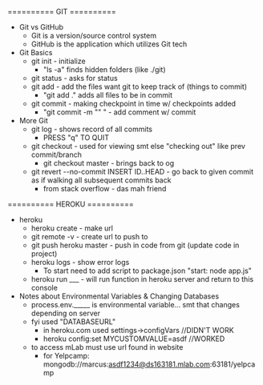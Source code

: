 ========== GIT ==========
* Git vs GitHub
    * Git is a version/source control system 
    * GitHub is the application which utilizes Git tech
* Git Basics
    * git init - initialize
        * "ls -a" finds hidden folders (like ./git)
    * git status - asks for status
    * git add - add the files want git to keep track of (things to commit)
        * "git add ." adds all files to be in commit
    * git commit - making checkpoint in time w/ checkpoints added
        * "git commit -m ""  " - add comment w/ commit
* More Git
    * git log - shows record of all commits
        * PRESS "q" TO QUIT
    * git checkout - used for viewing smt else "checking out" like prev commit/branch
        * git checkout master - brings back to og
    * git revert --no-commit INSERT ID..HEAD - go back to given commit as if walking all subsequent commits back 
        * from stack overflow - das mah friend

========== HEROKU ==========
* heroku
    * heroku create - make url 
    * git remote -v - create url to push to 
    * git push heroku master - push in code from git (update code in project)
    * heroku logs - show error logs
        * To start need to add script to package.json "start: node app.js"
    * heroku run ___ - will run function in heroku server and return to this console
* Notes about Environmental Variables & Changing Databases
    * process.env._____ is environmental variable... smt that changes depending on server
    * fyi used "DATABASEURL"
        * in heroku.com used settings->configVars //DIDN'T WORK
        * heroku config:set MYCUSTOMVALUE=asdf //WORKED
    * to access mLab must use url found in website
        * for Yelpcamp: mongodb://marcus:asdf1234@ds163181.mlab.com:63181/yelpcamp 